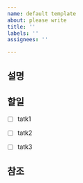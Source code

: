 ```yaml
---
name: default template
about: please write
title: ''
labels: ''
assignees: ''

---
```


## 설명



## 할일

- [ ] tatk1
- [ ] tatk2
- [ ] tatk3


## 참조
